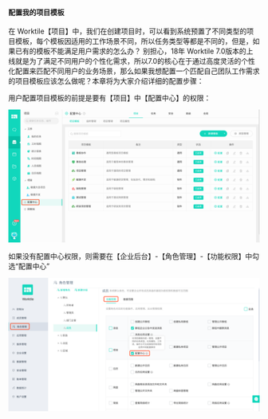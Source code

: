 #### 配置我的项目模板
在 Worktile【项目】中，我们在创建项目时，可以看到系统预置了不同类型的项目模板，每个模板因适用的工作场景不同，所以任务类型等都是不同的，但是，如果已有的模板不能满足用户需求的怎么办？
别担心，18年 Worktile 7.0版本的上线就是为了满足不同用户的个性化需求，所以7.0的核心在于通过高度灵活的个性化配置来匹配不同用户的业务场景，那么如果我想配置一个匹配自己团队工作需求的项目模板应该怎么做呢？本章将为大家介绍详细的配置步骤：

用户配置项目模板的前提是要有【项目】中【配置中心】的权限：

![](/assets/配置中心权限1.png)

如果没有配置中心权限，则需要在【企业后台】-【角色管理】-【功能权限】中勾选“配置中心”

![](/assets/配置中心权限2.png)